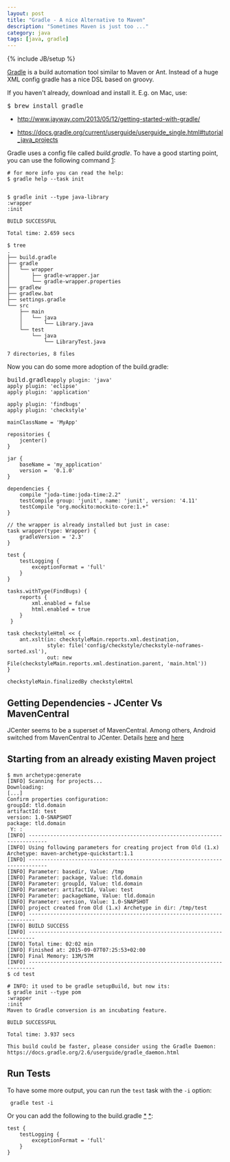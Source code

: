 ```yaml
---
layout: post
title: "Gradle - A nice Alternative to Maven"
description: "Sometimes Maven is just too ..."
category: java 
tags: [java, gradle]
---
```

{% include JB/setup %}



<!-- 
<link rel="stylesheet" href="//cdnjs.cloudflare.com/ajax/libs/highlight.js/8.7/styles/default.min.css"> 
-->
<link rel="stylesheet" href="//cdnjs.cloudflare.com/ajax/libs/highlight.js/8.7/styles/androidstudio.min.css">
<script src="//cdnjs.cloudflare.com/ajax/libs/highlight.js/8.7/highlight.min.js"></script>
<script>hljs.initHighlightingOnLoad();</script>





[Gradle](https://gradle.org/) is a build automation tool similar to Maven or Ant. Instead of a huge XML config gradle has a nice DSL based on groovy.

If you haven't already, download and install it. E.g. on Mac, use:

<pre>
$ brew install gradle
</pre>



* <http://www.jayway.com/2013/05/12/getting-started-with-gradle/>

* <https://docs.gradle.org/current/userguide/userguide_single.html#tutorial_java_projects>



Gradle uses a config file called *build.gradle*. To have a good starting point, you can use the following command [1](http://stackoverflow.com/questions/11524790/gradle-counterpart-to-maven-archetype/19001470#19001470):

<pre><code># for more info you can read the help:
$ gradle help --task init


$ gradle init --type java-library
:wrapper
:init

BUILD SUCCESSFUL

Total time: 2.659 secs

$ tree
.
├── build.gradle
├── gradle
│   └── wrapper
│       ├── gradle-wrapper.jar
│       └── gradle-wrapper.properties
├── gradlew
├── gradlew.bat
├── settings.gradle
└── src
    ├── main
    │   └── java
    │       └── Library.java
    └── test
        └── java
            └── LibraryTest.java

7 directories, 8 files
</code></pre>




Now you can do some more adoption of the build.gradle:


<pre>build.gradle<code>apply plugin: 'java'
apply plugin: 'eclipse'
apply plugin: 'application'

apply plugin: 'findbugs'
apply plugin: 'checkstyle'

mainClassName = 'MyApp'

repositories {
    jcenter()
}

jar {
    baseName = 'my_application'
    version =  '0.1.0'
}

dependencies {
    compile "joda-time:joda-time:2.2"
    testCompile group: 'junit', name: 'junit', version: '4.11'
    testCompile "org.mockito:mockito-core:1.+"
}

// the wrapper is already installed but just in case:
task wrapper(type: Wrapper) {
    gradleVersion = '2.3'
}

test {
    testLogging {
        exceptionFormat = 'full'
    }
}

tasks.withType(FindBugs) {
    reports {
        xml.enabled = false
        html.enabled = true
    }
 }

task checkstyleHtml << {
    ant.xslt(in: checkstyleMain.reports.xml.destination,
             style: file('config/checkstyle/checkstyle-noframes-sorted.xsl'),
             out: new File(checkstyleMain.reports.xml.destination.parent, 'main.html'))
}

checkstyleMain.finalizedBy checkstyleHtml
</code></pre>






## Getting Dependencies - JCenter Vs MavenCentral

JCenter seems to be a superset of MavenCentral. Among others, Android switched from MavenCentral to JCenter. Details [here](http://blog.bintray.com/2015/02/09/android-studio-migration-from-maven-central-to-jcenter/) and [here](http://stackoverflow.com/questions/24852219/android-buildscript-repositories-jcenter-vs-mavencentral)


## Starting from an already existing Maven project

<pre><code>$ mvn archetype:generate
[INFO] Scanning for projects...
Downloading: 
[...]
Confirm properties configuration:
groupId: tld.domain
artifactId: test
version: 1.0-SNAPSHOT
package: tld.domain
 Y: : 
[INFO] ----------------------------------------------------------------------------
[INFO] Using following parameters for creating project from Old (1.x) Archetype: maven-archetype-quickstart:1.1
[INFO] ----------------------------------------------------------------------------
[INFO] Parameter: basedir, Value: /tmp
[INFO] Parameter: package, Value: tld.domain
[INFO] Parameter: groupId, Value: tld.domain
[INFO] Parameter: artifactId, Value: test
[INFO] Parameter: packageName, Value: tld.domain
[INFO] Parameter: version, Value: 1.0-SNAPSHOT
[INFO] project created from Old (1.x) Archetype in dir: /tmp/test
[INFO] ------------------------------------------------------------------------
[INFO] BUILD SUCCESS
[INFO] ------------------------------------------------------------------------
[INFO] Total time: 02:02 min
[INFO] Finished at: 2015-09-07T07:25:53+02:00
[INFO] Final Memory: 13M/57M
[INFO] ------------------------------------------------------------------------
$ cd test
</code></pre>


<pre><code># INFO: it used to be gradle setupBuild, but now its:
$ gradle init --type pom
:wrapper
:init
Maven to Gradle conversion is an incubating feature.

BUILD SUCCESSFUL

Total time: 3.937 secs

This build could be faster, please consider using the Gradle Daemon: https://docs.gradle.org/2.6/userguide/gradle_daemon.html
</code></pre>


## Run Tests 

To have some more output, you can run the ``` test ``` task with the ``` -i ``` option:
<pre><code> gradle test -i </code></pre>


Or you can add the following to the build.gradle [*](http://mrhaki.blogspot.de/2014/10/gradle-goodness-show-standard-out-or.html) [*](http://stackoverflow.com/questions/3963708/gradle-how-to-display-test-results-in-the-console-in-real-time/4292739#4292739):

<pre><code>test {
    testLogging {
        exceptionFormat = 'full'
    }
}
</code></pre>



